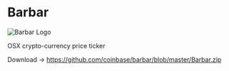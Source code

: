 # Barbar

![Barbar Logo](https://github.com/coinbase/barbar/blob/master/Barbar/Assets.xcassets/AppIcon-2.appiconset/icon_256x256%402x.png)

OSX crypto-currency price ticker

Download -> https://github.com/coinbase/barbar/blob/master/Barbar.zip
